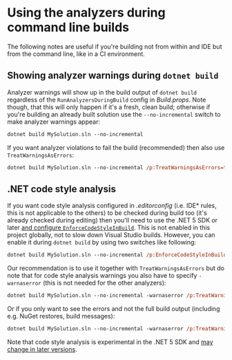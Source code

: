 # Using the analyzers during command line builds




The following notes are useful if you're building not from within and IDE but from the command line, like in a CI environment.


## Showing analyzer warnings during `dotnet build`

Analyzer warnings will show up in the build output of `dotnet build` regardless of the `RunAnalyzersDuringBuild` config in *Build.props*. Note though, that this will only happen if it's a fresh, clean build; otherwise if you're building an already built solution use the `--no-incremental` switch to make analyzer warnings appear:

```ps
dotnet build MySolution.sln --no-incremental
```

If you want analyzer violations to fail the build (recommended) then also use `TreatWarningsAsErrors`:

```ps
dotnet build MySolution.sln --no-incremental /p:TreatWarningsAsErrors=true
```


## .NET code style analysis

If you want code style analysis configured in *.editorconfig* (i.e. IDE* rules, this is not applicable to the others) to be checked during build too (it's already checked during editing) then you'll need to use the .NET 5 SDK or later [and configure `EnforceCodeStyleInBuild`](https://docs.microsoft.com/en-us/dotnet/fundamentals/code-analysis/overview#code-style-analysis). This is not enabled in this project globally, not to slow down Visual Studio builds. However, you can enable it during `dotnet build` by using two switches like following:

```ps
dotnet build MySolution.sln --no-incremental /p:EnforceCodeStyleInBuild=true /p:RunAnalyzersDuringBuild=true
```

Our recommendation is to use it together with `TreatWarningsAsErrors` but do note that for code style analysis warnings you also have to specify `-warnaserror` (this is not needed for the other analyzers):

```ps
dotnet build MySolution.sln --no-incremental -warnaserror /p:TreatWarningsAsErrors=true /p:EnforceCodeStyleInBuild=true /p:RunAnalyzersDuringBuild=true
```

Or if you only want to see the errors and not the full build output (including e.g. NuGet restores, build messages):

```ps
dotnet build MySolution.sln --no-incremental -warnaserror /p:TreatWarningsAsErrors=true /p:EnforceCodeStyleInBuild=true /p:RunAnalyzersDuringBuild=true -nologo -consoleLoggerParameters:NoSummary -verbosity:quiet
```

Note that code style analysis is experimental in the .NET 5 SDK and [may change in later versions](https://github.com/dotnet/roslyn/issues/49044).
